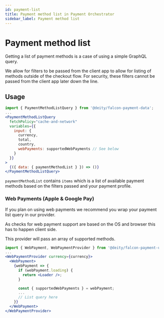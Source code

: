 ```yaml
---
id: payment-list
title: Payment method list in Payment Orchestrator
sidebar_label: Payment method list
---
```


# Payment method list

Getting a list of payment methods is a case of using a simple GraphQL query.

We allow for filters to be passed from the client app to allow for listing of methods outside of the checkout flow. For security, these filters cannot be passed from the client app later down the line.

## Usage

```jsx
import { PaymentMethodListQuery } from '@deity/falcon-payment-data';
...
<PaymentMethodListQuery
  fetchPolicy="cache-and-network"
  variables={{
    input: {
      currency,
      total,
      country,
      webPayments: supportedWebPayments // See below
    }
  }}
>
  {({ data: { paymentMethodList } }) => ()}
</PaymentMethodListQuery>
```

`paymentMethodList` contains `items` which is a list of available payment methods based on the filters passed and your payment profile.

### Web Payments (Apple & Google Pay)

If you plan on using web payments we recommend you wrap your payment list query in our provider.

As checks for web payment support are based on the OS and browser this has to happen client side.

This provider will pass an array of supported methods.

```jsx
import { WebPayment, WebPaymentProvider } from '@deity/falcon-payment-ui';
...
<WebPaymentProvider currency={currency}>
  <WebPayment>
    {webPayment => {
      if (webPayment.loading) {
        return <Loader />;
      }

      const { supportedWebPayments } = webPayment;
      ...
      // List query here
    }}
  </WebPayment>
</WebPaymentProvider>
```
